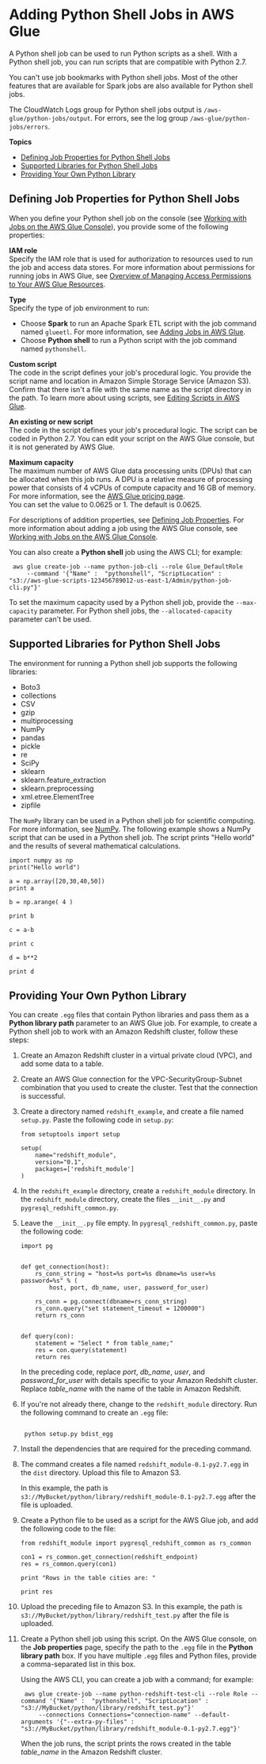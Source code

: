 # Adding Python Shell Jobs in AWS Glue<a name="add-job-python"></a>

A Python shell job can be used to run Python scripts as a shell\. With a Python shell job, you can run scripts that are compatible with Python 2\.7\.

You can't use job bookmarks with Python shell jobs\. Most of the other features that are available for Spark jobs are also available for Python shell jobs\. 

The CloudWatch Logs group for Python shell jobs output is `/aws-glue/python-jobs/output`\. For errors, see the log group `/aws-glue/python-jobs/errors`\.

**Topics**
+ [Defining Job Properties for Python Shell Jobs](#create-job-python-properties)
+ [Supported Libraries for Python Shell Jobs](#python-shell-supported-library)
+ [Providing Your Own Python Library](#create-python-egg-library)

## Defining Job Properties for Python Shell Jobs<a name="create-job-python-properties"></a>

When you define your Python shell job on the console \(see [Working with Jobs on the AWS Glue Console](console-jobs.md)\), you provide some of the following properties: 

**IAM role**  
Specify the IAM role that is used for authorization to resources used to run the job and access data stores\. For more information about permissions for running jobs in AWS Glue, see [Overview of Managing Access Permissions to Your AWS Glue Resources](access-control-overview.md)\.

**Type**  
Specify the type of job environment to run:  
+ Choose **Spark** to run an Apache Spark ETL script with the job command named `glueetl`\. For more information, see [Adding Jobs in AWS Glue](add-job.md)\.
+ Choose **Python shell** to run a Python script with the job command named `pythonshell`\.

**Custom script**  
The code in the script defines your job's procedural logic\. You provide the script name and location in Amazon Simple Storage Service \(Amazon S3\)\. Confirm that there isn't a file with the same name as the script directory in the path\. To learn more about using scripts, see [Editing Scripts in AWS Glue](edit-script.md)\.

**An existing or new script**  
The code in the script defines your job's procedural logic\. The script can be coded in Python 2\.7\. You can edit your script on the AWS Glue console, but it is not generated by AWS Glue\. 

**Maximum capacity**  
The maximum number of AWS Glue data processing units \(DPUs\) that can be allocated when this job runs\. A DPU is a relative measure of processing power that consists of 4 vCPUs of compute capacity and 16 GB of memory\. For more information, see the [AWS Glue pricing page](https://aws.amazon.com/glue/pricing/)\.     
You can set the value to 0\.0625 or 1\. The default is 0\.0625\.

For descriptions of addition properties, see [Defining Job Properties](add-job.md#create-job)\. For more information about adding a job using the AWS Glue console, see [Working with Jobs on the AWS Glue Console](console-jobs.md)\. 

You can also create a **Python shell** job using the AWS CLI; for example:

```
 aws glue create-job --name python-job-cli --role Glue_DefaultRole 
     --command '{"Name" :  "pythonshell", "ScriptLocation" : "s3://aws-glue-scripts-123456789012-us-east-1/Admin/python-job-cli.py"}'
```

To set the maximum capacity used by a Python shell job, provide the `--max-capacity` parameter\. For Python shell jobs, the `--allocated-capacity` parameter can't be used\.

## Supported Libraries for Python Shell Jobs<a name="python-shell-supported-library"></a>

The environment for running a Python shell job supports the following libraries: 
+ Boto3
+ collections
+ CSV
+ gzip
+ multiprocessing
+ NumPy
+ pandas
+ pickle
+ re
+ SciPy
+ sklearn
+ sklearn\.feature\_extraction
+ sklearn\.preprocessing
+ xml\.etree\.ElementTree
+ zipfile

The `NumPy` library can be used in a Python shell job for scientific computing\. For more information, see [NumPy](http://www.numpy.org)\. The following example shows a NumPy script that can be used in a Python shell job\. The script prints "Hello world" and the results of several mathematical calculations\.

```
import numpy as np
print("Hello world")

a = np.array([20,30,40,50])
print a

b = np.arange( 4 )

print b

c = a-b

print c

d = b**2

print d
```

## Providing Your Own Python Library<a name="create-python-egg-library"></a>

You can create `.egg` files that contain Python libraries and pass them as a **Python library path** parameter to an AWS Glue job\. For example, to create a Python shell job to work with an Amazon Redshift cluster, follow these steps:

1. Create an Amazon Redshift cluster in a virtual private cloud \(VPC\), and add some data to a table\.

1. Create an AWS Glue connection for the VPC\-SecurityGroup\-Subnet combination that you used to create the cluster\. Test that the connection is successful\.

1. Create a directory named `redshift_example`, and create a file named `setup.py`\. Paste the following code in `setup.py`:

   ```
   from setuptools import setup
   
   setup(
       name="redshift_module",
       version="0.1",
       packages=['redshift_module']
   )
   ```

1. In the `redshift_example` directory, create a `redshift_module` directory\. In the `redshift_module` directory, create the files `__init__.py` and `pygresql_redshift_common.py`\.

1. Leave the `__init__.py` file empty\. In `pygresql_redshift_common.py`, paste the following code:

   ```
   import pg
   
   
   def get_connection(host):
       rs_conn_string = "host=%s port=%s dbname=%s user=%s password=%s" % (
           host, port, db_name, user, password_for_user)
   
       rs_conn = pg.connect(dbname=rs_conn_string)
       rs_conn.query("set statement_timeout = 1200000")
       return rs_conn
   
   
   def query(con):
       statement = "Select * from table_name;"
       res = con.query(statement)
       return res
   ```

   In the preceding code, replace *port*, *db\_name*, *user*, and *password\_for\_user* with details specific to your Amazon Redshift cluster\. Replace *table\_name* with the name of the table in Amazon Redshift\.

1. If you're not already there, change to the `redshift_module` directory\. Run the following command to create an `.egg` file:

   ```
                   
    python setup.py bdist_egg
   ```

1. Install the dependencies that are required for the preceding command\.

1. The command creates a file named `redshift_module-0.1-py2.7.egg` in the `dist` directory\. Upload this file to Amazon S3\. 

   In this example, the path is `s3://MyBucket/python/library/redshift_module-0.1-py2.7.egg` after the file is uploaded\.

1. Create a Python file to be used as a script for the AWS Glue job, and add the following code to the file:

   ```
   from redshift_module import pygresql_redshift_common as rs_common
   
   con1 = rs_common.get_connection(redshift_endpoint)
   res = rs_common.query(con1)
   
   print "Rows in the table cities are: "
   
   print res
   ```

1. Upload the preceding file to Amazon S3\. In this example, the path is `s3://MyBucket/python/library/redshift_test.py` after the file is uploaded\.

1. Create a Python shell job using this script\. On the AWS Glue console, on the **Job properties** page, specify the path to the `.egg` file in the **Python library path** box\. If you have multiple `.egg` files and Python files, provide a comma\-separated list in this box\. 

   Using the AWS CLI, you can create a job with a command; for example:

   ```
    aws glue create-job --name python-redshift-test-cli --role Role --command '{"Name" :  "pythonshell", "ScriptLocation" : "s3://MyBucket/python/library/redshift_test.py"}' 
        --connections Connections="connection-name" --default-arguments '{"--extra-py-files" : "s3://MyBucket/python/library/redshift_module-0.1-py2.7.egg"}'
   ```

   When the job runs, the script prints the rows created in the table *table\_name* in the Amazon Redshift cluster\.
